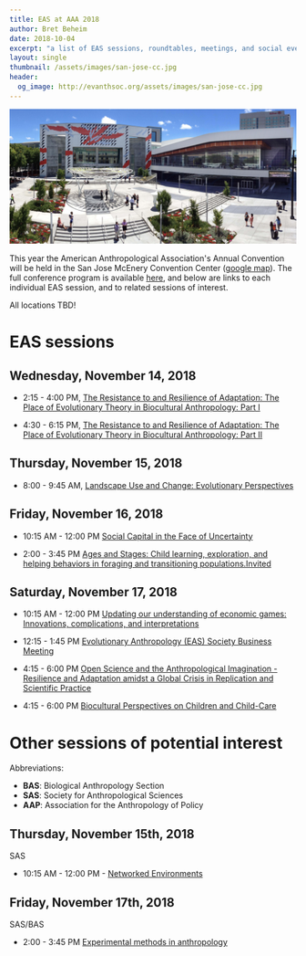 ```yaml
---
title: EAS at AAA 2018
author: Bret Beheim
date: 2018-10-04
excerpt: "a list of EAS sessions, roundtables, meetings, and social events at AAA 2018 in San Jose, California as well as other sessions of possible interest"
layout: single
thumbnail: /assets/images/san-jose-cc.jpg
header:
  og_image: http://evanthsoc.org/assets/images/san-jose-cc.jpg
---
```


![](/assets/images/san-jose-cc.jpg)

This year the American Anthropological Association's Annual Convention will be held in the San Jose McEnery Convention Center ([google map](https://www.google.de/maps/place/150+W+San+Carlos+St,+San+Jose,+CA+95113,+USA/data=!4m2!3m1!1s0x808fccbaf6542615:0xec55e44f67e4380a?sa=X&ved=2ahUKEwihsImrrO3dAhUOsKQKHbp0BcsQ8gEwAHoECAAQAQ)). The full conference program is available [here](https://www.eventscribe.net/2018/AAA/), and below are links to each individual EAS session, and to related sessions of interest.

All locations TBD!


# EAS sessions

## Wednesday, November 14, 2018

- 2:15 - 4:00 PM, [The Resistance to and Resilience of Adaptation: The Place of Evolutionary Theory in Biocultural Anthropology: Part I](https://goo.gl/FKx4BB)

- 4:30 - 6:15 PM, [The Resistance to and Resilience of Adaptation: The Place of Evolutionary Theory in Biocultural Anthropology: Part II](https://goo.gl/dQ1opK)

## Thursday, November 15, 2018

- 8:00 - 9:45 AM, [Landscape Use and Change: Evolutionary Perspectives](https://goo.gl/FYpdU2)


## Friday, November 16, 2018

- 10:15 AM - 12:00 PM [Social Capital in the Face of Uncertainty](https://goo.gl/AKPhWG)

- 2:00 - 3:45 PM [Ages and Stages: Child learning, exploration, and helping behaviors in foraging and transitioning populations.Invited](https://goo.gl/3Cc4fM)

## Saturday, November 17, 2018

- 10:15 AM - 12:00 PM [Updating our understanding of economic games: Innovations, complications, and interpretations](https://goo.gl/Kbt3Fs)

- 12:15 - 1:45 PM [Evolutionary Anthropology (EAS) Society Business Meeting](https://goo.gl/4Ump1T)

- 4:15 - 6:00 PM [Open Science and the Anthropological Imagination - Resilience and Adaptation amidst a Global Crisis in Replication and Scientific Practice](https://goo.gl/L4bCCC)

- 4:15 - 6:00 PM [Biocultural Perspectives on Children and Child-Care](https://goo.gl/T3wofo)


# Other sessions of potential interest

Abbreviations:

* **BAS**: Biological Anthropology Section
* **SAS**: Society for Anthropological Sciences 
* **AAP**: Association for the Anthropology of Policy

## Thursday, November 15th, 2018

SAS

- 10:15 AM - 12:00 PM - [Networked Environments](https://goo.gl/3AENqB)


## Friday, November 17th, 2018

SAS/BAS

- 2:00 - 3:45 PM [Experimental methods in anthropology](https://goo.gl/UhVh4z)